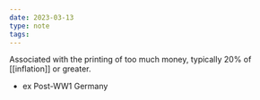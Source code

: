 ```yaml
---
date: 2023-03-13
type: note
tags: 
---
```


Associated with the printing of too much money, typically 20% of [[inflation]] or greater.
- ex Post-WW1 Germany
